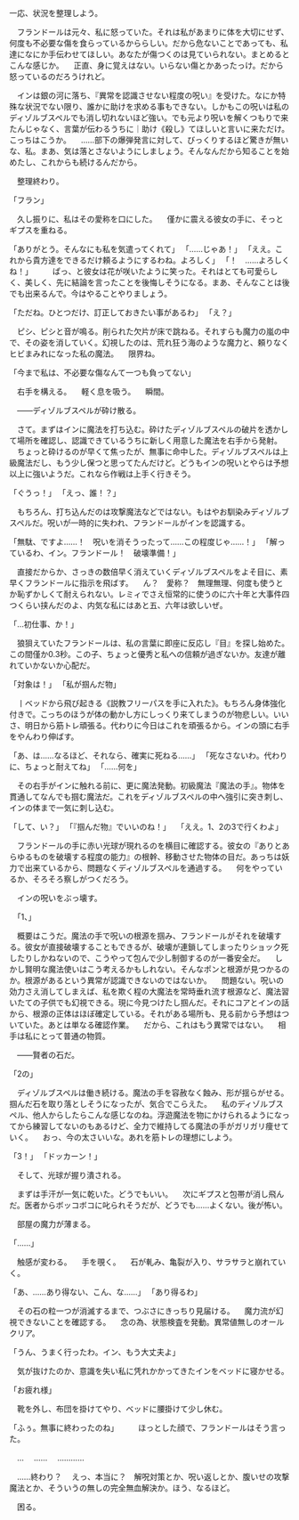 一応、状況を整理しよう。

　フランドールは元々、私に怒っていた。それは私があまりに体を大切にせず、何度も不必要な傷を食らっているかららしい。だから危ないことであっても、私達になにか手伝わせてほしい。あなたが傷つくのは見ていられない。まとめるとこんな感じか。
　正直、身に覚えはない。いらない傷とかあったっけ。だから怒っているのだろうけれど。

　インは銀の河に落ち、『異常を認識させない程度の呪い』を受けた。なにか特殊な状況でない限り、誰かに助けを求める事もできない。しかもこの呪いは私のディゾルブスペルでも消し切れないほど強い。でも元より呪いを解くつもりで来たんじゃなく、言葉が伝わるうちに｜助け《殺し》てほしいと言いに来ただけ。こっちはこうか。
　……部下の爆弾発言に対して、びっくりするほど驚きが無いな、私。まあ、気は落とさないようにしましょう。そんなんだから知ることを始めたし、これからも続けるんだから。

　整理終わり。
　








「フラン」

　久し振りに、私はその愛称を口にした。
　僅かに震える彼女の手に、そっとギプスを重ねる。

「ありがとう。そんなにも私を気遣ってくれて」
「……じゃあ！」
「ええ。これから貴方達をできるだけ頼るようにするわね。よろしく」
「！　……よろしくね！」
　
　ぱっ、と彼女は花が咲いたように笑った。それはとても可愛らしく、美しく、先に結論を言ったことを後悔しそうになる。まあ、そんなことは後でも出来るんで。今はやることやりましょう。

「ただね。ひとつだけ、訂正しておきたい事があるわ」
「え？」

　ピシ、ピシと音が鳴る。削られた欠片が床で跳ねる。それすらも魔力の嵐の中で、その姿を消していく。幻視したのは、荒れ狂う海のような魔力と、頼りなくヒビまみれになった私の魔法。
　限界ね。

「今まで私は、不必要な傷なんて一つも負ってない」

　右手を構える。
　軽く息を吸う。
　瞬間。



　――ディゾルブスペルが砕け散る。







　さて。まずはインに魔法を打ち込む。砕けたディゾルブスペルの破片を透かして場所を確認し、認識できているうちに新しく用意した魔法を右手から発射。
　ちょっと砕けるのが早くて焦ったが、無事に命中した。ディゾルブスペルは上級魔法だし、もう少し保つと思ってたんだけど。どうもインの呪いとやらは予想以上に強いようだ。これなら作戦は上手く行きそう。

「ぐうっ！」
「えっ、誰！？」

　もちろん、打ち込んだのは攻撃魔法などではない。もはやお馴染みディゾルブスペルだ。呪いが一時的に失われ、フランドールがインを認識する。

「無駄、ですよ……！　呪いを消そうったって……この程度じゃ……！」
「解っているわ、イン。フランドール！　破壊準備！」

　直接だからか、さっきの数倍早く消えていくディゾルブスペルをよそ目に、素早くフランドールに指示を飛ばす。
　ん？　愛称？　無理無理、何度も使うとか恥ずかしくて耐えられない。レミィでさえ恒常的に使うのに六十年と大事件四つくらい挟んだのよ、内気な私にはあと五、六年は欲しいぜ。

「…初仕事、か！」

　狼狽えていたフランドールは、私の言葉に即座に反応し『目』を探し始めた。この間僅か0.3秒。この子、ちょっと優秀と私への信頼が過ぎないか。友達が離れていかないか心配だ。

「対象は！」
「私が掴んだ物」

　丨ベッドから飛び起きる《説教フリーパスを手に入れた》。もちろん身体強化付きで。こっちのほうが体の動かし方にしっくり来てしまうのが物悲しい。いいさ、明日から筋トレ頑張る。代わりに今日はこれを頑張るから。インの頭に右手をやんわり伸ばす。

「あ、は……なるほど、それなら、確実に死ねる……」
「死なさないわ。代わりに、ちょっと耐えてね」
「……何を」

　その右手がインに触れる前に、更に魔法発動。初級魔法『魔法の手』。物体を貫通してなんでも掴む魔法だ。これをディゾルブスペルの中へ強引に突き刺し、インの体まで一気に刺し込む。

「して、い？」
「『掴んだ物』でいいのね！」　
「ええ。1、2の3で行くわよ」

　フランドールの手に赤い光球が現れるのを横目に確認する。彼女の『ありとあらゆるものを破壊する程度の能力』の根幹、移動させた物体の目だ。あっちは妖力で出来ているから、問題なくディゾルブスペルを通過する。
　何をやっているか、そろそろ察しがつくだろう。

　インの呪いをぶっ壊す。

　「1、」

　概要はこうだ。魔法の手で呪いの根源を掴み、フランドールがそれを破壊する。彼女が直接破壊することもできるが、破壊が連鎖してしまったりショック死したりしかねないので、こうやって包んで少し制御するのが一番安全だ。
　しかし賢明な魔法使いはこう考えるかもしれない。そんなポンと根源が見つかるのか。根源があるという異常が認識できないのではないか。
　問題ない。呪いの効力さえ消してしまえば、私を欺く程の大魔法を常時垂れ流す根源など、魔法習いたての子供でも幻視できる。現に今見つけたし掴んだ。それにコアとインの話から、根源の正体はほぼ確定している。それがある場所も、見る前から予想はついていた。あとは単なる確認作業。
　だから、これはもう異常ではない。
　相手は私にとって普通の物質。

　――賢者の石だ。

「2の」

　ディゾルブスペルは働き続ける。魔法の手を容赦なく蝕み、形が揺らがせる。掴んだ石を取り落としそうになったが、気合でこらえた。
　私のディゾルブスペル、他人からしたらこんな感じなのね。浮遊魔法を物にかけられるようになってから練習してないのもあるけど、全力で維持してる魔法の手がガリガリ痩せていく。
　おっ、今の太さいいな。あれを筋トレの理想にしよう。

「3！」
「ドッカーン！」

　そして、光球が握り潰される。


　まずは手汗が一気に乾いた。どうでもいい。
　次にギプスと包帯が消し飛んだ。医者からボッコボコに叱られそうだが、どうでも……よくない。後が怖い。

　部屋の魔力が薄まる。

「……」

　触感が変わる。
　手を覗く。
　石が軋み、亀裂が入り、サラサラと崩れていく。

「あ、……あり得ない、こん、な……」
「あり得るわ」

　その石の粒一つが消滅するまで、つぶさにきっちり見届ける。
　魔力流が幻視できないことを確認する。
　念の為、状態検査を発動。異常値無しのオールクリア。

「うん、うまく行ったわ。イン、もう大丈夫よ」

　気が抜けたのか、意識を失い私に凭れかかってきたインをベッドに寝かせる。

「お疲れ様」

　靴を外し、布団を掛けてやり、ベッドに腰掛けて少し休む。

「ふぅ。無事に終わったのね」
　
　ほっとした顔で、フランドールはそう言った。

　…
　……
　…………




　……終わり？
　えっ、本当に？　解呪対策とか、呪い返しとか、腹いせの攻撃魔法とか、そういうの無しの完全無血解決か。ほう、なるほど。







　困る。
